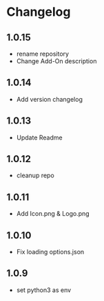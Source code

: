 # Changelog

## 1.0.15

- rename repository
- Change Add-On description

## 1.0.14

- Add version changelog

## 1.0.13

- Update Readme

## 1.0.12

- cleanup repo

## 1.0.11

- Add Icon.png & Logo.png

## 1.0.10

- Fix loading options.json

## 1.0.9

- set python3 as env
